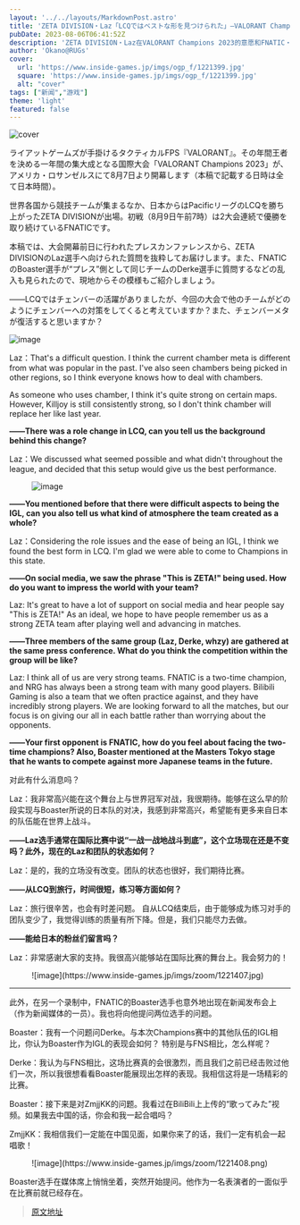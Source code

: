 ```yaml
---
layout: '../../layouts/MarkdownPost.astro'
title: 'ZETA DIVISION・Laz「LCQではベストな形を見つけられた」―VALORANT Champions 2023への意気込みを語る。FNATIC・Boasterも記者会見に乱入'
pubDate: 2023-08-06T06:41:52Z
description: 'ZETA DIVISION・Laz在VALORANT Champions 2023的意愿和FNATIC・Boaster的记者会见。'
author: 'Okano@RUGs'
cover:
  url: 'https://www.inside-games.jp/imgs/ogp_f/1221399.jpg'
  square: 'https://www.inside-games.jp/imgs/ogp_f/1221399.jpg'
  alt: "cover"
tags: ["新闻","游戏"]
theme: 'light'
featured: false
---
```


![cover](https://www.inside-games.jp/imgs/ogp_f/1221399.jpg)

ライアットゲームズが手掛けるタクティカルFPS『VALORANT』。その年間王者を決める一年間の集大成となる国際大会「VALORANT Champions 2023」が、アメリカ・ロサンゼルスにて8月7日より開幕します（本稿で記載する日時は全て日本時間）。

世界各国から競技チームが集まるなか、日本からはPacificリーグのLCQを勝ち上がったZETA DIVISIONが出場。初戦（8月9日午前7時）は2大会連続で優勝を取り続けているFNATICです。

本稿では、大会開幕前日に行われたプレスカンファレンスから、ZETA DIVISIONのLaz選手へ向けられた質問を抜粋してお届けします。また、FNATICのBoaster選手が“プレス”側として同じチームのDerke選手に質問するなどの乱入も見られたので、現地からその模様もご紹介しましょう。

――LCQではチェンバーの活躍がありましたが、今回の大会で他のチームがどのようにチェンバーへの対策をしてくると考えていますか？また、チェンバーメタが復活すると思いますか？

![image](https://www.inside-games.jp/imgs/zoom/1221405.png)
</b></p><p><span class="p-red">Laz：</span>That's a difficult question. I think the current chamber meta is different from what was popular in the past. I've also seen chambers being picked in other regions, so I think everyone knows how to deal with chambers. </p><p>As someone who uses chamber, I think it's quite strong on certain maps. However, Killjoy is still consistently strong, so I don't think chamber will replace her like last year. </p><p><b>――There was a role change in LCQ, can you tell us the background behind this change?</b></p><p><span class="p-red">Laz：</span>We discussed what seemed possible and what didn't throughout the league, and decided that this setup would give us the best performance. </p><figure class="ctms-editor-image">![image](https://www.inside-games.jp/imgs/zoom/1221406.png)</figure><p><b>――You mentioned before that there were difficult aspects to being the IGL, can you also tell us what kind of atmosphere the team created as a whole?</b></p><p><span class="p-red">Laz：</span>Considering the role issues and the ease of being an IGL, I think we found the best form in LCQ. I'm glad we were able to come to Champions in this state.
</p><p><b>――On social media, we saw the phrase "This is ZETA!" being used. How do you want to impress the world with your team?</b></p><p><span class="p-red">Laz:</span> It's great to have a lot of support on social media and hear people say "This is ZETA!" As an ideal, we hope to have people remember us as a strong ZETA team after playing well and advancing in matches.</p><p><b>――Three members of the same group (Laz, Derke, whzy) are gathered at the same press conference. What do you think the competition within the group will be like?</b></p><p><span class="p-red">Laz:</span> I think all of us are very strong teams. FNATIC is a two-time champion, and NRG has always been a strong team with many good players. Bilibili Gaming is also a team that we often practice against, and they have incredibly strong players. We are looking forward to all the matches, but our focus is on giving our all in each battle rather than worrying about the opponents.</p><p><b>――Your first opponent is FNATIC, how do you feel about facing the two-time champions? Also, Boaster mentioned at the Masters Tokyo stage that he wants to compete against more Japanese teams in the future.</b></p>
对此有什么消息吗？</b></p><p><span class="p-red">Laz：</span>我非常高兴能在这个舞台上与世界冠军对战，我很期待。能够在这么早的阶段实现与Boaster所说的日本队的对决，我感到非常高兴，希望能有更多来自日本的队伍能在世界上战斗。 </p><p><b>――Laz选手通常在国际比赛中说“一战一战地战斗到底”，这个立场现在还是不变吗？此外，现在的Laz和团队的状态如何？ </b></p><p><span class="p-red">Laz：</span>是的，我的立场没有改变。团队的状态也很好，我们期待比赛。 </p><p><b>――从LCQ到旅行，时间很短，练习等方面如何？ </b></p><p><span class="p-red">Laz：</span>旅行很辛苦，也会有时差问题。
自从LCQ结束后，由于能够成为练习对手的团队变少了，我觉得训练的质量有所下降。但是，我们只能尽力去做。 </p><p><b>――能给日本的粉丝们留言吗？</b></p><p><span class="p-red">Laz：</span>非常感谢大家的支持。我很高兴能够站在国际比赛的舞台上。我会努力的！</p><figure class="ctms-editor-image">![image](https://www.inside-games.jp/imgs/zoom/1221407.jpg)</figure><hr><p>此外，在另一个录制中，FNATIC的Boaster选手也意外地出现在新闻发布会上（作为新闻媒体的一员）。我也将向他提问两位选手的问题。</p><p><span class="p-orange">Boaster：</span>我有一个问题问Derke。与本次Champions赛中的其他队伍的IGL相比，你认为Boaster作为IGL的表现会如何？
特别是与FNS相比，怎么样呢？</p><p><span class="p-khaki">Derke：</span>我认为与FNS相比，这场比赛真的会很激烈，而且我们之前已经击败过他们一次，所以我很想看看Boaster能展现出怎样的表现。我相信这将是一场精彩的比赛。</p><p><span class="p-orange">Boaster：</span>接下来是对ZmjjKK的问题。我看过在BiliBili上上传的“歌ってみた”视频。如果我去中国的话，你会和我一起合唱吗？</p><p><span class="p-pink">ZmjjKK：</span>我相信我们一定能在中国见面，如果你来了的话，我们一定有机会一起唱歌！</p><figure class="ctms-editor-image">![image](https://www.inside-games.jp/imgs/zoom/1221408.png)</figure><p>Boaster选手在媒体席上悄悄坐着，突然开始提问。他作为一名表演者的一面似乎在比赛前就已经存在。</p>

>[原文地址](https://www.inside-games.jp/article/2023/08/06/147668.html)  